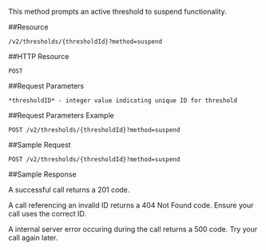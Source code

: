 This method prompts an active threshold to suspend functionality.

##Resource

	/v2/thresholds/{thresholdId}?method=suspend

##HTTP Resource

	POST

##Request Parameters

	*thresholdID* - integer value indicating unique ID for threshold

##Request Parameters Example

	POST /v2/thresholds/{thresholdId}?method=suspend

##Sample Request
```
POST /v2/thresholds/{thresholdId}?method=suspend
```

##Sample Response

A successful call returns a 201 code.

A call referencing an invalid ID returns a 404 Not Found code. Ensure your call uses the correct ID.

A internal server error occuring during the call returns a 500 code. Try your call again later.